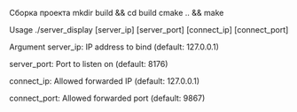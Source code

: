 

Сборка проекта
  mkdir build && cd build
  cmake .. && make

Usage
  ./server_display [server_ip] [server_port] [connect_ip] [connect_port]

Argument
  server_ip: IP address to bind (default: 127.0.0.1)

  server_port: Port to listen on (default: 8176)

  connect_ip: Allowed forwarded IP (default: 127.0.0.1)

  connect_port: Allowed forwarded port (default: 9867)
